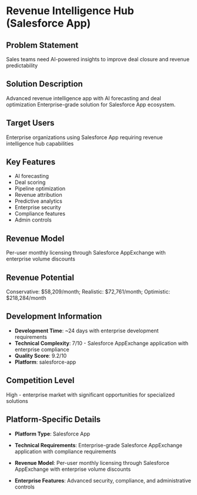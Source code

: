 # Revenue Intelligence Hub (Salesforce App)

## Problem Statement
Sales teams need AI-powered insights to improve deal closure and revenue predictability

## Solution Description
Advanced revenue intelligence app with AI forecasting and deal optimization Enterprise-grade solution for Salesforce App ecosystem.

## Target Users
Enterprise organizations using Salesforce App requiring revenue intelligence hub capabilities

## Key Features
- AI forecasting
- Deal scoring
- Pipeline optimization
- Revenue attribution
- Predictive analytics
- Enterprise security
- Compliance features
- Admin controls

## Revenue Model
Per-user monthly licensing through Salesforce AppExchange with enterprise volume discounts

## Revenue Potential
Conservative: $58,209/month; Realistic: $72,761/month; Optimistic: $218,284/month

## Development Information
- **Development Time**: ~24 days with enterprise development requirements
- **Technical Complexity**: 7/10 - Salesforce AppExchange application with enterprise compliance
- **Quality Score**: 9.2/10
- **Platform**: salesforce-app

## Competition Level
High - enterprise market with significant opportunities for specialized solutions

## Platform-Specific Details
- **Platform Type**: Salesforce App
- **Technical Requirements**: Enterprise-grade Salesforce AppExchange application with compliance requirements
- **Revenue Model**: Per-user monthly licensing through Salesforce AppExchange with enterprise volume discounts

- **Enterprise Features**: Advanced security, compliance, and administrative controls